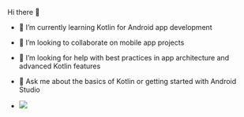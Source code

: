 Hi there 👋

- 🌱 I’m currently learning Kotlin for Android app development
- 👯 I’m looking to collaborate on mobile app projects
- 🤔 I’m looking for help with best practices in app architecture and advanced Kotlin features
- 💬 Ask me about the basics of Kotlin or getting started with Android Studio

- <img src="https://cdn.jsdelivr.net/gh/devicons/devicon@latest/icons/kotlin/kotlin-original.svg" widtd = "60"/>
